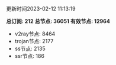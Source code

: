 更新时间2023-02-12 11:13:19

**总订阅: 212**
**总节点: 36051**
**有效节点: 12964**
- v2ray节点: 8464
- trojan节点: 2177
- ss节点: 2135
- ssr节点: 186
